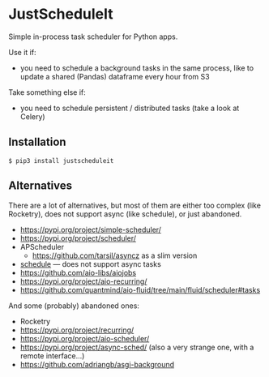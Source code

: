 # JustScheduleIt

Simple in-process task scheduler for Python apps.

Use it if:
- you need to schedule a background tasks in the same process, like to update a shared (Pandas) dataframe every hour from S3

Take something else if:
- you need to schedule persistent / distributed tasks (take a look at Celery)

## Installation

```shell
$ pip3 install justscheduleit
```

## Alternatives

There are a lot of alternatives, but most of them are either too complex (like Rocketry), does not support async (like 
schedule), or just abandoned.

- https://pypi.org/project/simple-scheduler/
- https://pypi.org/project/scheduler/
- APScheduler
    - https://github.com/tarsil/asyncz as a slim version
- [schedule](https://github.com/dbader/schedule) — does not support async tasks
- https://github.com/aio-libs/aiojobs
- https://pypi.org/project/aio-recurring/
- https://github.com/quantmind/aio-fluid/tree/main/fluid/scheduler#tasks

And some (probably) abandoned ones:

- Rocketry
- https://pypi.org/project/recurring/
- https://pypi.org/project/aio-scheduler/
- https://pypi.org/project/async-sched/ (also a very strange one, with a remote interface...)
- https://github.com/adriangb/asgi-background
